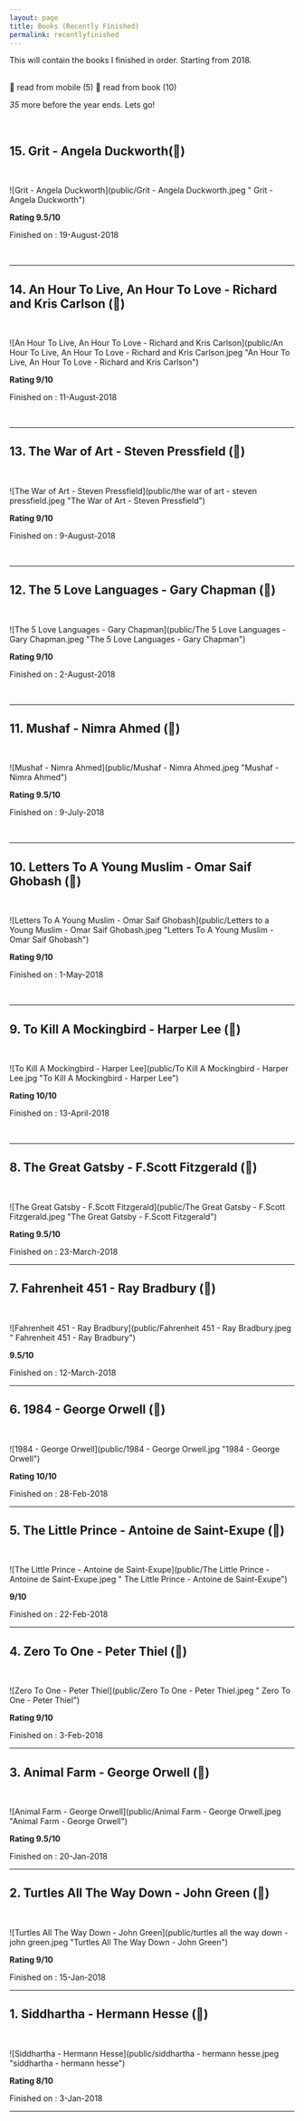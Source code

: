 ```yaml
---
layout: page
title: Books (Recently Finished)
permalink: recentlyfinished
---
```


This will contain the books I finished in order. Starting from 2018.

<br>
<!-- always 1 minus from total -->
📱 read from mobile (5)
📖 read from book (10)
<br>

_35_ more before the year ends. Lets go!

<br>

## 15. Grit - Angela Duckworth(📖)

<br>

![Grit - Angela Duckworth](public/Grit - Angela Duckworth.jpeg " Grit - Angela Duckworth")

**Rating 9.5/10**

Finished on : 19-August-2018

<br>

---

## 14. An Hour To Live, An Hour To Love - Richard and Kris Carlson (📱)

<br>

![An Hour To Live, An Hour To Love - Richard and Kris Carlson](public/An Hour To Live, An Hour To Love - Richard and Kris Carlson.jpeg "An Hour To Live, An Hour To Love - Richard and Kris Carlson")

**Rating 9/10**

Finished on : 11-August-2018

<br>

---

## 13. The War of Art - Steven Pressfield (📱)

<br>

![The War of Art - Steven Pressfield](public/the war of art - steven pressfield.jpeg "The War of Art - Steven Pressfield")

**Rating 9/10**

Finished on : 9-August-2018

<br>

---

## 12. The 5 Love Languages - Gary Chapman (📱)

<br>

![The 5 Love Languages - Gary Chapman](public/The 5 Love Languages - Gary Chapman.jpeg "The 5 Love Languages - Gary Chapman")

**Rating 9/10**

Finished on : 2-August-2018

<br>

---

## 11. Mushaf - Nimra Ahmed (📖)

<br>

![Mushaf - Nimra Ahmed](public/Mushaf - Nimra Ahmed.jpeg "Mushaf - Nimra Ahmed")

**Rating 9.5/10**

Finished on : 9-July-2018

<br>

---

## 10. Letters To A Young Muslim - Omar Saif Ghobash (📖)

<br>

![Letters To A Young Muslim - Omar Saif Ghobash](public/Letters to a Young Muslim - Omar Saif Ghobash.jpeg "Letters To A Young Muslim - Omar Saif Ghobash")

**Rating 9/10**

Finished on : 1-May-2018

<br>

---

## 9. To Kill A Mockingbird - Harper Lee (📖)

<br>

![To Kill A Mockingbird - Harper Lee](public/To Kill A Mockingbird - Harper Lee.jpg "To Kill A Mockingbird - Harper Lee")

**Rating 10/10**

Finished on : 13-April-2018

<br>

---

## 8. The Great Gatsby - F.Scott Fitzgerald (📖)

<br>

![The Great Gatsby - F.Scott Fitzgerald](public/The Great Gatsby - F.Scott Fitzgerald.jpeg "The Great Gatsby - F.Scott Fitzgerald")

**Rating 9.5/10**

Finished on : 23-March-2018

<!-- --- -->

---

## 7. Fahrenheit 451 - Ray Bradbury (📱)

<br>

![Fahrenheit 451 - Ray Bradbury](public/Fahrenheit 451 - Ray Bradbury.jpeg " Fahrenheit 451 - Ray Bradbury")

**9.5/10**

Finished on : 12-March-2018

---

## 6. 1984 - George Orwell (📖)

<br>

![1984 - George Orwell](public/1984 - George Orwell.jpg "1984 - George Orwell")

**Rating 10/10**

Finished on : 28-Feb-2018

---

## 5. The Little Prince - Antoine de Saint-Exupe (📱)

<br>

![The Little Prince - Antoine de Saint-Exupe](public/The Little Prince - Antoine de Saint-Exupe.jpeg " The Little Prince - Antoine de Saint-Exupe")

**9/10**

Finished on : 22-Feb-2018

---

## 4. Zero To One - Peter Thiel (📖)

<br>

![Zero To One - Peter Thiel](public/Zero To One - Peter Thiel.jpeg " Zero To One - Peter Thiel")

**Rating 9/10**

Finished on : 3-Feb-2018

---

## 3. Animal Farm - George Orwell (📖)

<br>

![Animal Farm - George Orwell](public/Animal Farm - George Orwell.jpeg "Animal Farm - George Orwell")

**Rating 9.5/10**

Finished on : 20-Jan-2018

---

## 2. Turtles All The Way Down - John Green (📖)

<br>

![Turtles All The Way Down - John Green](public/turtles all the way down - john green.jpeg "Turtles All The Way Down - John Green")

**Rating 9/10**

Finished on : 15-Jan-2018

---

## 1. Siddhartha - Hermann Hesse (📖)

<br>

![Siddhartha - Hermann Hesse](public/siddhartha - hermann hesse.jpeg "siddhartha - hermann hesse")

**Rating 8/10**

Finished on : 3-Jan-2018

---
